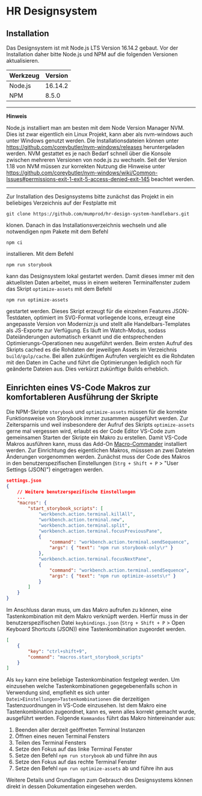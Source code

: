 # HR Designsystem

## Installation

Das Designsystem ist mit Node.js LTS Version 16.14.2 gebaut. Vor der Installation daher bitte Node.js und NPM
auf die folgenden Versionen aktualisieren.

| Werkzeug | Version |
| -------- | ------- |
| Node.js  | 16.14.2 |
| NPM      | 8.5.0   |

---

**Hinweis**

Node.js installiert man am besten mit dem Node Version Manager NVM. Dies ist zwar eigentlich ein Linux Projekt, kann aber als nvm-windows auch unter Windows genutzt werden. Die Installationsdateien können unter https://github.com/coreybutler/nvm-windows/releases heruntergeladen werden. NVM gestattet es je nach Bedarf schnell über die Konsole zwischen mehreren Versionen von node.js zu wechseln. Seit der Version 1.18 von NVM müssen zur korrekten Nutzung die Hinweise unter https://github.com/coreybutler/nvm-windows/wiki/Common-Issues#permissions-exit-1-exit-5-access-denied-exit-145 beachtet werden.

---

Zur Installation des Designsystems bitte zunächst das Projekt in ein beliebiges Verzeichnis auf der Festplatte mit

```
git clone https://github.com/mumprod/hr-design-system-handlebars.git
```

klonen. Danach in das Installationsverzeichnis wechseln und alle notwendigen
npm Pakete mit dem Befehl

```
npm ci
```

installieren.
Mit dem Befehl

```
npm run storybook
```

kann das Designsystem lokal gestartet werden. Damit dieses immer mit den aktuellsten Daten arbeitet, muss in einem weiteren Terminalfenster zudem das Skript `optimize-assets` mit dem Befehl

```
npm run optimize-assets
```

gestartet werden. Dieses Skript erzeugt für die einzelnen Features JSON-Testdaten, optimiert im SVG-Format vorliegende Icons, erzeugt eine angepasste Version von Modernizr.js und stellt alle Handelbars-Templates als JS-Exporte zur Verfügung. Es läuft im Watch-Modus,
sodass Dateiänderungen automatisch erkannt und die entsprechenden Optimierungs-Operationen neu ausgeführt werden.
Beim ersten Aufruf des Skripts cached es die Rohdaten der jeweiligen Assets im Verzeichnis `build/gulp/cache`. Bei allen zukünftigen Aufrufen vergleicht es die Rohdaten mit den Daten im Cache und führt die Optimierungen lediglich noch für geänderte Dateien aus. Dies verkürzt zukünftige Builds erheblich.

## Einrichten eines VS-Code Makros zur komfortableren Ausführung der Skripte

Die NPM-Skripte `storybook` und `optimize-assets` müssen für die korrekte Funktionsweise von Storybook immer zusammen ausgeführt werden. Zur Zeitersparnis und
weil insbesondere der Aufruf des Skripts `optimize-assets` gerne mal vergessen wird, erlaubt es der Code Editor VS-Code zum gemeinsamen Starten der Skripte
ein Makro zu erstellen. Damit VS-Code Makros ausführen kann, muss das Add-On [Macro-Commander](https://marketplace.visualstudio.com/items?itemName=jeff-hykin.macro-commander) installiert werden. Zur Einrichtung des eigentlichen Makros, müsssen an zwei Dateien Änderungen vorgenommen werden.
Zunächst muss der Code des Makros in den benutzerspezifischen Einstellungen (`Strg + Shift + P` > "User Settings (JSON)") eingetragen werden.

```json
settings.json
{
    // Weitere benutzerspezifische Einstellungen
    ...
    "macros": {
        "start_storybook_scripts": [
            "workbench.action.terminal.killAll",
            "workbench.action.terminal.new",
            "workbench.action.terminal.split",
            "workbench.action.terminal.focusPreviousPane",
            {
                "command": "workbench.action.terminal.sendSequence",
                "args": { "text": "npm run storybook-only\r" }
            },
            "workbench.action.terminal.focusNextPane",
            {
                "command": "workbench.action.terminal.sendSequence",
                "args": { "text": "npm run optimize-assets\r" }
            }
        ]
    }
}
```

Im Anschluss daran muss, um das Makro aufrufen zu können, eine Tastenkombination mit dem Makro verknüpft werden. Hierfür muss in der
benutzerspezifischen Datei `keybindings.json` (`Strg + Shift + P` > Open Keyboard Shortcuts (JSON)) eine Tastenkombination zugeordet
werden.

```json
[
    {
        "key": "ctrl+shift+9",
        "command": "macros.start_storybook_scripts"
    }
]
```

Als `key` kann eine beliebige Tastenkombination festgelegt werden. Um einzusehen welche Tastenkombinationen gegegebenenfalls schon in
Verwendung sind, empfiehlt es sich unter `Datei>Einstellungen>Tastenkombinationen` die derzeitigen Tastenzuordnungen in VS-Code einzusehen.
Ist dem Makro eine Tastenkombination zugeordnet, kann es, wenn alles korrekt gemacht wurde, ausgeführt werden. Folgende `Kommandos` führt das
Makro hintereinander aus:

1. Beenden aller derzeit geöffneten Terminal Instanzen
2. Öffnen eines neuen Terminal Fensters
3. Teilen des Terminal Fensters
4. Setze den Fokus auf das linke Terminal Fenster
5. Setze den Befehl `npm run storybook` ab und führe ihn aus
6. Setze den Fokus auf das rechte Terminal Fenster
7. Setze den Befehl `npm run optimize-assets` ab und führe ihn aus

Weitere Details und Grundlagen zum Gebrauch des Designsystems können direkt in dessen Dokumentation eingesehen werden.
